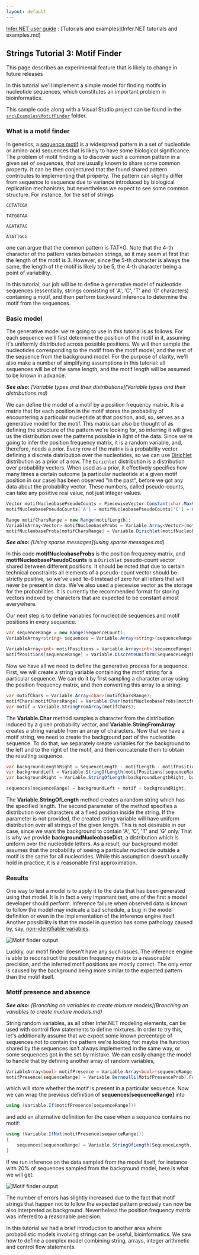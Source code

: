 ```yaml
---
layout: default 
--- 
```

[Infer.NET user guide](index.md) : [Tutorials and examples](Infer.NET tutorials and examples.md)

## Strings Tutorial 3: Motif Finder

This page describes an experimental feature that is likely to change in future releases

In this tutorial we'll implement a simple model for finding motifs in nucleotide sequences, which constitutes an important problem in bioinformatics.

This sample code along with a Visual Studio project can be found in the [`src\Examples\MotifFinder`](https://github.com/dotnet/infer/tree/master/src/Examples/MotifFinder
) folder.

### What is a motif finder

In genetics, a [sequence motif](http://en.wikipedia.org/wiki/Sequence_motif) is a widespread pattern in a set of nucleotide or amino-acid sequences that is likely to have some biological significance. The problem of motif finding is to discover such a common pattern in a given set of sequences, that are usually known to share some common property. It can be then conjectured that the found shared pattern contributes to implementing that property. The pattern can slightly differ from sequence to sequence due to variance introduced by biological replication mechanisms, but nevertheless we expect to see some common structure. For instance, for the set of strings

```
CCTATCGA

TATGGTAA

AGATATAG

ATATTGCG
```

one can argue that the common pattern is TAT*G. Note that the 4-th character of the pattern varies between strings, so it may seem at first that the length of the motif is 3. However, since the 5-th character is always the same, the length of the motif is likely to be 5, the 4-th character being a point of variability.

In this tutorial, our job will be to define a generative model of nucleotide sequences (essentially, strings consisting of 'A', 'C', 'T' and 'G' characters) containing a motif, and then perform backward inference to determine the motif from the sequences.

### Basic model

The generative model we're going to use in this tutorial is as follows. For each sequence we'll first determine the position of the motif in it, assuming it's uniformly distributed across possible positions. We will then sample the nucleotides corresponding to the motif from the motif model, and the rest of the sequence from the background model. For the purpose of clarity, we'll also make a number of simplifying assumptions in this tutorial: all sequences will be of the same length, and the motif length will be assumed to be known in advance.

_**See also:** [Variable types and their distributions](Variable types and their distributions.md)_

We can define the model of a motif by a position frequency matrix. It is a matrix that for each position in the motif stores the probability of encountering a particular nucleotide at that position, and, so, serves as a generative model for the motif. This matrix can also be thought of as defining the structure of the pattern we're looking for, so inferring it will give us the distribution over the patterns possible in light of the data. Since we're going to infer the position frequency matrix, it is a random variable, and, therefore, needs a prior. Every row of the matrix is a probability vector defining a discrete distribution over the nucleotides, so we can use [Dirichlet](http://en.wikipedia.org/wiki/Dirichlet_distribution) distribution as a prior of a row. The `Dirichlet` distribution is a distribution over probability vectors. When used as a prior, it effectively specifies how many times a certain outcome (a particular nucleotide at a given motif position in our case) has been observed "in the past", before we got any data about the probability vector. These numbers, called pseudo-counts, can take any positive real value, not just integer values.

```csharp
Vector motifNucleobasePseudoCounts = PiecewiseVector.Constant(char.MaxValue + 1, 1e-6);  
motifNucleobasePseudoCounts['A'] = motifNucleobasePseudoCounts['C'] = motifNucleobasePseudoCounts['G'] = motifNucleobasePseudoCounts['T'] = 2.0;  

Range motifCharsRange = new Range(motifLength);  
VariableArray<Vector> motifNucleobaseProbs = Variable.Array<Vector>(motifCharsRange);  
motifNucleobaseProbs[motifCharsRange] = Variable.Dirichlet(motifNucleobasePseudoCounts).ForEach(motifCharsRange);
```

_**See also:** [Using sparse messages](using sparse messages.md)_

In this code **motifNucleobaseProbs** is the position frequency matrix, and **motifNucleobasePseudoCounts** is a `Dirichlet` pseudo-count vector shared between different positions. It should be noted that due to certain technical constraints all elements of a pseudo-count vector should be strictly positive, so we've used 1e-6 instead of zero for all letters that will never be present in data. We've also used a piecewise vector as the storage for the probabilities. It is currently the recommended format for storing vectors indexed by characters that are expected to be constant almost everywhere.

Our next step is to define variables for nucleotide sequences and motif positions in every sequence.

```csharp
var sequenceRange = new Range(SequenceCount);  
VariableArray<string> sequences = Variable.Array<string>(sequenceRange);  

VariableArray<int> motifPositions = Variable.Array<int>(sequenceRange);  
motifPositions[sequenceRange] = Variable.DiscreteUniform(SequenceLength - motifLength + 1).ForEach(sequenceRange);
```

Now we have all we need to define the generative process for a sequence. First, we will create a string variable containing the motif string for a particular sequence. We can do it by first sampling a character array using the position frequency matrix, and then converting this array to a string:

```csharp
var motifChars = Variable.Array<char>(motifCharsRange);  
motifChars[motifCharsRange] = Variable.Char(motifNucleobaseProbs[motifCharsRange]);  
var motif = Variable.StringFromArray(motifChars);
```

The **Variable.Char** method samples a character from the distribution induced by a given probability vector, and **Variable.StringFromArray** creates a string variable from an array of characters. Now that we have a motif string, we need to create the background part of the nucleotide sequence. To do that, we separately create variables for the background to the left and to the right of the motif, and then concatenate them to obtain the resulting sequence.

```csharp
var backgroundLengthRight = SequenceLength - motifLength - motifPositions[sequenceRange];  
var backgroundLeft = Variable.StringOfLength(motifPositions[sequenceRange], backgroundNucleobaseDist);  
var backgroundRight = Variable.StringOfLength(backgroundLengthRight, backgroundNucleobaseDist);  

sequences[sequenceRange] = backgroundLeft + motif + backgroundRight;
```

The **Variable.StringOfLength** method creates a random string which has the specified length. The second parameter of the method specifies a distribution over characters at a fixed position inside the string. If the parameter is not provided, the created string variable will have uniform distribution over all strings of the given length. This is not desirable in our case, since we want the background to contain 'A', 'C', 'T' and 'G' only. That is why we provide **backgroundNucleobaseDist**, a distribution which is uniform over the nucleotide letters. As a result, our background model assumes that the probability of seeing a particular nucleotide outside a motif is the same for all nucleotides. While this assumption doesn't usually hold in practice, it is a reasonable first approximation.

### Results

One way to test a model is to apply it to the data that has been generated using that model. It is in fact a very important test, one of the first a model developer should perform. Inference failure when observed data is known to follow the model may indicate a bad schedule, a bug in the model definition or even in the implementation of the inference engine itself. Another possibility is that the model in question has some pathology caused by, say, [non-identifiable variables](http://en.wikipedia.org/wiki/Identifiability).

![Motif finder output](motif_finder_output_no_mixture.png)

Luckily, our motif finder doesn't have any such issues. The inference engine is able to reconstruct the position frequency matrix to a reasonable precision, and the inferred motif positions are mostly correct. The only error is caused by the background being more similar to the expected pattern than the motif itself.

### Motif presence and absence

_**See also:** [Branching on variables to create mixture models](Branching on variables to create mixture models.md)_

String random variables, as all other Infer.NET modeling elements, can be used with control flow statements to define mixtures. In order to try this, let's additionally assume that we expect some known percentage of sequences not to contain the pattern we're looking for: maybe the function shared by the sequences isn't always implemented in the same way, or some sequences got in the set by mistake. We can easily change the model to handle that by defining another array of random variables,

```csharp
VariableArray<bool> motifPresence = Variable.Array<bool>(sequenceRange);  
motifPresence[sequenceRange] = Variable.Bernoulli(MotifPresenceProb).ForEach(sequenceRange);
```

which will store whether the motif is present in a particular sequence. Now we can wrap the previous definition of **sequences\[sequenceRange\]** into

```csharp
using (Variable.If(motifPresence[sequenceRange]))
```

and add an alternative definition for the case when a sequence contains no motif:

```csharp
using (Variable.IfNot(motifPresence[sequenceRange]))  
{  
    sequences[sequenceRange] = Variable.StringOfLength(SequenceLength, backgroundNucleobaseDist);  
}
```

If we run inference on the data sampled from the model itself, for instance with 20% of sequences sampled from the background model, here is what we will get:

![Motif finder output](motif_finder_output_mixture.png)

The number of errors has slightly increased due to the fact that motif strings that happen not to follow the expected pattern precisely can now be also interpreted as background. Nevertheless the position frequency matrix was inferred to a reasonable precision.

In this tutorial we had a brief introduction to another area where probabilistic models involving strings can be useful, bioinformatics. We saw how to define a complex model combining string, arrays, integer arithmetic and control flow statements.
